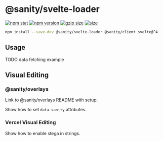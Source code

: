 # @sanity/svelte-loader

[![npm stat](https://img.shields.io/npm/dm/@sanity/svelte-loader.svg?style=flat-square)](https://npm-stat.com/charts.html?package=@sanity/svelte-loader)
[![npm version](https://img.shields.io/npm/v/@sanity/svelte-loader.svg?style=flat-square)](https://www.npmjs.com/package/@sanity/svelte-loader)
[![gzip size][gzip-badge]][bundlephobia]
[![size][size-badge]][bundlephobia]

```sh
npm install --save-dev @sanity/svelte-loader @sanity/client svelte@^4
```

## Usage

TODO data fetching example

## Visual Editing

### @sanity/overlays

Link to @sanity/overlays README with setup.

Show how to set `data-sanity` attributes.

### Vercel Visual Editing

Show how to enable stega in strings.

[gzip-badge]: https://img.shields.io/bundlephobia/minzip/@sanity/svelte-loader?label=gzip%20size&style=flat-square
[size-badge]: https://img.shields.io/bundlephobia/min/@sanity/svelte-loader?label=size&style=flat-square
[bundlephobia]: https://bundlephobia.com/package/@sanity/svelte-loader
